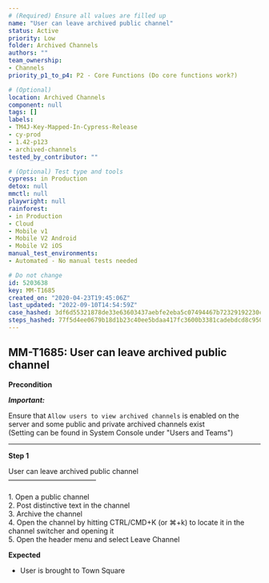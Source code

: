 ```yaml
---
# (Required) Ensure all values are filled up
name: "User can leave archived public channel"
status: Active
priority: Low
folder: Archived Channels
authors: ""
team_ownership:
- Channels
priority_p1_to_p4: P2 - Core Functions (Do core functions work?)

# (Optional)
location: Archived Channels
component: null
tags: []
labels:
- TM4J-Key-Mapped-In-Cypress-Release
- cy-prod
- 1.42-p123
- archived-channels
tested_by_contributor: ""

# (Optional) Test type and tools
cypress: in Production
detox: null
mmctl: null
playwright: null
rainforest:
- in Production
- Cloud
- Mobile v1
- Mobile V2 Android
- Mobile V2 iOS
manual_test_environments:
- Automated - No manual tests needed

# Do not change
id: 5203638
key: MM-T1685
created_on: "2020-04-23T19:45:06Z"
last_updated: "2022-09-10T14:54:59Z"
case_hashed: 3df6d55321878de33e63603437aebfe2eba5c07494467b72329192230cc0b786ff5d34ef26b75f1aee6e9eb615a0c84e
steps_hashed: 77f5d4ee0679b18d1b23c40ee5bdaa417fc3600b3381cadebdcd8c950f415883fdcd516fa25507c0dc5de7e315124261
---
```


<!-- (Auto-generated) Based on frontmatter's "key" and "name" -->

## MM-T1685: User can leave archived public channel

**Precondition**

_**Important:**_

Ensure that `Allow users to view archived channels` is enabled on the server and some public and private archived channels exist\
(Setting can be found in System Console under "Users and Teams")

---

**Step 1**

User can leave archived public channel\
–––––––––––––––––––––––––\
\
1\. Open a public channel\
2\. Post distinctive text in the channel\
3\. Archive the channel\
4\. Open the channel by hitting CTRL/CMD+K (or ⌘+k) to locate it in the channel switcher and opening it\
5\. Open the header menu and select Leave Channel

**Expected**

- User is brought to Town Square
